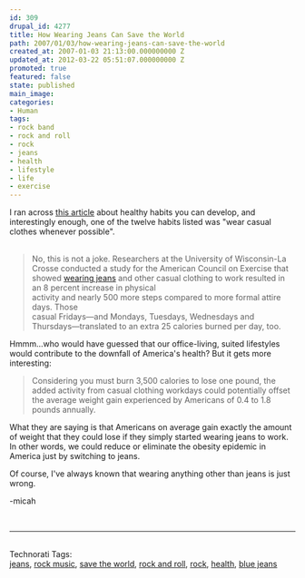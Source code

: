 ```yaml
---
id: 309
drupal_id: 4277
title: How Wearing Jeans Can Save the World
path: 2007/01/03/how-wearing-jeans-can-save-the-world
created_at: 2007-01-03 21:13:00.000000000 Z
updated_at: 2012-03-22 05:51:07.000000000 Z
promoted: true
featured: false
state: published
main_image: 
categories:
- Human
tags:
- rock band
- rock and roll
- rock
- jeans
- health
- lifestyle
- life
- exercise
---
```

I ran across <a href="http://health.msn.com/general/articlepage.aspx?cp-documentid=100151038&amp;GT1=8921">this article</a> about healthy habits you can develop, and interestingly enough, one of the twelve habits listed was "wear casual clothes whenever possible".<br /><br /><blockquote><p>No, this is not a joke. Researchers at the University of Wisconsin-La Crosse conducted a study for the American Council on Exercise that showed <a href="http://www.reddingbrothers.com/">wearing jeans</a> and other casual clothing to work resulted in an 8 percent increase in physical<br />activity and nearly 500 more steps compared to more formal attire days. Those<br />casual Fridays—and Mondays, Tuesdays, Wednesdays and Thursdays—translated to an extra 25 calories burned per day, too.</p></blockquote><p>Hmmm...who would have guessed that our office-living, suited lifestyles would contribute to the downfall of America's health? But it gets more interesting:</p><blockquote>Considering you must burn 3,500 calories to lose one pound, the added activity from casual clothing workdays could potentially offset the average weight gain experienced by Americans of 0.4 to 1.8 pounds annually.</blockquote><p>What they are saying is that Americans on average gain exactly the amount of weight that they could lose if they simply started wearing jeans to work. In other words, we could reduce or eliminate the obesity epidemic in America just by switching to jeans. </p><p>Of course, I've always known that wearing anything other than jeans is just wrong.</p><p>-micah</p><p> </p><br /><hr /><br /><span class="technoratitag">Technorati Tags:<br /><a href="http://www.technorati.com/tag/jeans" target="_blank" rel="tag" title="Link to Technorati Tag category for jeans">jeans</a>, <a href="http://www.technorati.com/tag/rock+music" target="_blank" rel="tag" title="Link to Technorati Tag category for rock music">rock music</a>, <a href="http://www.technorati.com/tag/save+the+world" target="_blank" rel="tag" title="Link to Technorati Tag category for save the world">save the world</a>, <a href="http://www.technorati.com/tag/rock+and+roll" target="_blank" rel="tag" title="Link to Technorati Tag category for rock and roll">rock and roll</a>, <a href="http://www.technorati.com/tag/rock" target="_blank" rel="tag" title="Link to Technorati Tag category for rock">rock</a>, <a href="http://www.technorati.com/tag/health" target="_blank" rel="tag" title="Link to Technorati Tag category for health">health</a>, <a href="http://www.technorati.com/tag/blue+jeans" target="_blank" rel="tag" title="Link to Technorati Tag category for blue jeans">blue jeans</a></span>
